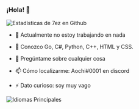 ### ¡Hola! 👋

![Estadísticas de 7ez en Github](https://github-readme-stats.vercel.app/api?username=7ez&show_icons=true&count_private=true&theme=dark)

- 🔭 Actualmente no estoy trabajando en nada

- 🌱 Conozco Go, C#, Python, C++, HTML y CSS.

- 💬 Pregúntame sobre cualquier cosa

- 📫 Cómo localizarme: Aochi#0001 en discord

- ⚡ Dato curioso: soy muy vago

![Idiomas Principales](https://github-readme-stats.vercel.app/api/top-langs?username=7ez&show_icons=true&count_private=true&theme=dark)
